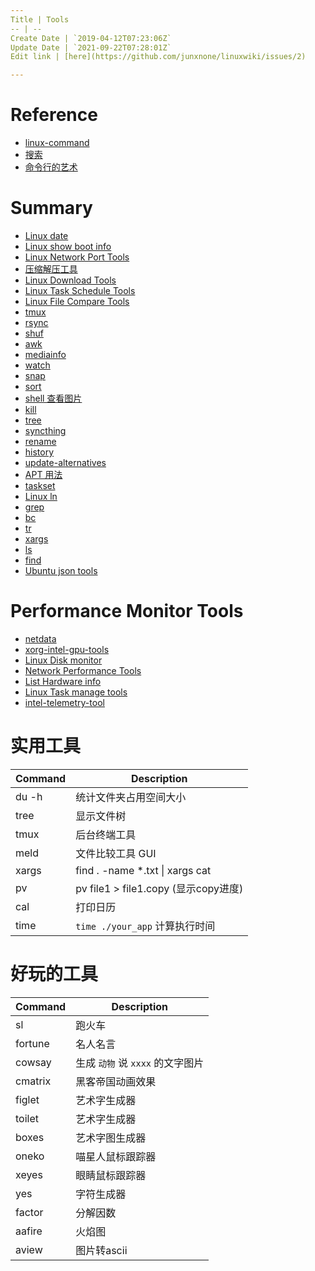 ```yaml
---
Title | Tools
-- | --
Create Date | `2019-04-12T07:23:06Z`
Update Date | `2021-09-22T07:28:01Z`
Edit link | [here](https://github.com/junxnone/linuxwiki/issues/2)

---
```

# Reference
- [linux-command](https://github.com/einverne/linux-command)
- [搜索](https://wangchujiang.com/linux-command/)
- [命令行的艺术](https://github.com/jlevy/the-art-of-command-line/blob/master/README-zh.md)


# Summary

- [Linux date](./Linux_date)
- [Linux show boot info](./Linux_show_boot_info)
- [Linux Network Port Tools](./Linux_Network_Port_Tools)
- [压缩解压工具](./Archiver)
- [Linux Download Tools](./Linux_Download_Tools)
- [Linux Task Schedule Tools](./Linux_Task_Schedule_Tools)
- [Linux File Compare Tools](./Linux_File_Compare_Tools)
- [tmux](./tmux)
- [rsync](./rsync)
- [shuf](./Linux_shuf)
- [awk](./Linux_awk)
- [mediainfo](./mediainfo )
- [watch](./Ubuntu_watch)
- [snap](./Ubuntu_snap)
- [sort](./Linux_sort)
- [shell 查看图片](./Linux_image2string)
- [kill](./Linux_kill)
- [tree](./Linux_tree)
- [syncthing](./syncthing)
- [rename](./rename)
- [history](./Linux_cmd_history)
- [update-alternatives](./update_alternatives)
- [APT 用法](./Ubuntu_APT)
- [taskset](./Linux_taskset)
- [Linux ln](./Linux_ln)
- [grep](./Linux_grep)
- [bc](./Linux_bc)
- [tr](./Linux_tr)
- [xargs](./Linux_xargs)
- [ls](./Linux_ls)
- [find](./Linux_find)
- [Ubuntu json tools](./Ubuntu_json_tools)

# Performance Monitor Tools
- [netdata](./netdata)
- [xorg-intel-gpu-tools](./xorg_intel_gpu_tools)
- [Linux Disk monitor](./Linux_Disk_monitor)
- [Network Performance Tools](./Network_Performance_Tools)
- [List Hardware info](./List_Hardware_info)
- [Linux Task manage tools](./Linux_Task_manage_tools)
- [intel-telemetry-tool](./intel_telemetry_tool)


# 实用工具

Command | Description
-- | --
du -h | 统计文件夹占用空间大小
tree | 显示文件树
tmux | 后台终端工具
meld | 文件比较工具 GUI
xargs | find . -name *.txt \| xargs cat 
pv | pv  file1 > file1.copy (显示copy进度)
cal | 打印日历
time | `time ./your_app` 计算执行时间

# 好玩的工具

Command | Description
-- | --
sl | 跑火车
fortune | 名人名言
cowsay | 生成 `动物` 说 `xxxx` 的文字图片
cmatrix | 黑客帝国动画效果
figlet | 艺术字生成器
toilet | 艺术字生成器
boxes | 艺术字图生成器
oneko | 喵星人鼠标跟踪器
xeyes | 眼睛鼠标跟踪器
yes | 字符生成器
factor | 分解因数
aafire | 火焰图
aview | 图片转ascii

